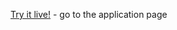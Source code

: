 
[Try it live!](https://dancecoder.github.io/exam/build/production/index.html) - go to the application page
